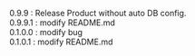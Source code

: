 0.9.9 : Release Product without auto DB config. <br>
0.9.9.1 : modify README.md <br>
0.1.0.0 : modify bug <br>
0.1.0.1 : modify README.md <br>

